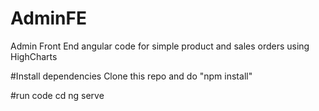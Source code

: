 # AdminFE
Admin Front End angular code for simple product and sales orders using HighCharts

#Install dependencies
Clone this repo and do "npm install"

#run code
cd <project>
ng serve
